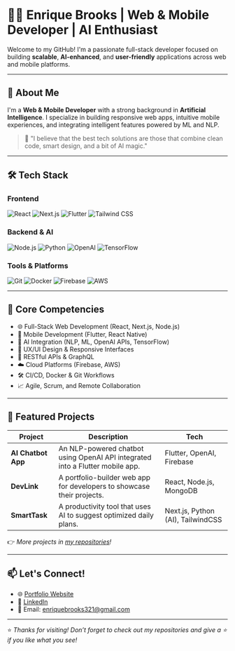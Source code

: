 # 👨‍💻 Enrique Brooks | Web & Mobile Developer | AI Enthusiast

Welcome to my GitHub! I'm a passionate full-stack developer focused on building **scalable**, **AI-enhanced**, and **user-friendly** applications across web and mobile platforms.

---

## 🚀 About Me

I'm a **Web & Mobile Developer** with a strong background in **Artificial Intelligence**. I specialize in building responsive web apps, intuitive mobile experiences, and integrating intelligent features powered by ML and NLP.

> 🧠 "I believe that the best tech solutions are those that combine clean code, smart design, and a bit of AI magic."

---

## 🛠️ Tech Stack

### **Frontend**
![React](https://img.shields.io/badge/-React-61DAFB?logo=react&logoColor=white&style=flat-square)
![Next.js](https://img.shields.io/badge/-Next.js-000000?logo=next.js&logoColor=white&style=flat-square)
![Flutter](https://img.shields.io/badge/-Flutter-02569B?logo=flutter&logoColor=white&style=flat-square)
![Tailwind CSS](https://img.shields.io/badge/-TailwindCSS-38B2AC?logo=tailwind-css&logoColor=white&style=flat-square)

### **Backend & AI**
![Node.js](https://img.shields.io/badge/-Node.js-339933?logo=node.js&logoColor=white&style=flat-square)
![Python](https://img.shields.io/badge/-Python-3776AB?logo=python&logoColor=white&style=flat-square)
![OpenAI](https://img.shields.io/badge/-OpenAI-412991?logo=openai&logoColor=white&style=flat-square)
![TensorFlow](https://img.shields.io/badge/-TensorFlow-FF6F00?logo=tensorflow&logoColor=white&style=flat-square)

### **Tools & Platforms**
![Git](https://img.shields.io/badge/-Git-F05032?logo=git&logoColor=white&style=flat-square)
![Docker](https://img.shields.io/badge/-Docker-2496ED?logo=docker&logoColor=white&style=flat-square)
![Firebase](https://img.shields.io/badge/-Firebase-FFCA28?logo=firebase&logoColor=white&style=flat-square)
![AWS](https://img.shields.io/badge/-AWS-232F3E?logo=amazon-aws&logoColor=white&style=flat-square)

---

## 🧩 Core Competencies

- 🌐 Full-Stack Web Development (React, Next.js, Node.js)
- 📱 Mobile Development (Flutter, React Native)
- 🤖 AI Integration (NLP, ML, OpenAI APIs, TensorFlow)
- 🎨 UX/UI Design & Responsive Interfaces
- 🔌 RESTful APIs & GraphQL
- ☁️ Cloud Platforms (Firebase, AWS)
- 🛠️ CI/CD, Docker & Git Workflows
- 📈 Agile, Scrum, and Remote Collaboration

---

## 📂 Featured Projects

| Project | Description | Tech |
|--------|-------------|------|
| **AI Chatbot App** | An NLP-powered chatbot using OpenAI API integrated into a Flutter mobile app. | Flutter, OpenAI, Firebase |
| **DevLink** | A portfolio-builder web app for developers to showcase their projects. | React, Node.js, MongoDB |
| **SmartTask** | A productivity tool that uses AI to suggest optimized daily plans. | Next.js, Python (AI), TailwindCSS |

👉 _More projects in [my repositories](https://github.com/enriquebrooks?tab=repositories)!_

---

## 📫 Let's Connect!

- 🌐 [Portfolio Website](https://your-portfolio.com)
- 💼 [LinkedIn](https://www.linkedin.com/in/enrique-brooks/)
- 📧 Email: [enriquebrooks321@gmail.com](mailto:enriquebrooks321@gmail.com)

---

⭐ _Thanks for visiting! Don’t forget to check out my repositories and give a ⭐ if you like what you see!_

